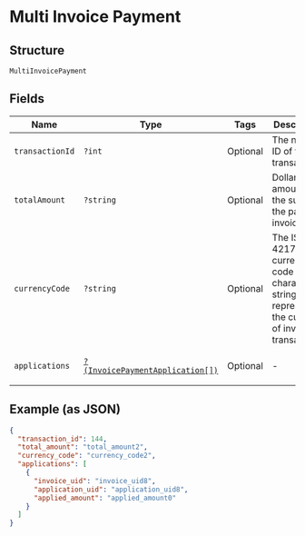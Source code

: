 
# Multi Invoice Payment

## Structure

`MultiInvoicePayment`

## Fields

| Name | Type | Tags | Description | Getter | Setter |
|  --- | --- | --- | --- | --- | --- |
| `transactionId` | `?int` | Optional | The numeric ID of the transaction. | getTransactionId(): ?int | setTransactionId(?int transactionId): void |
| `totalAmount` | `?string` | Optional | Dollar amount of the sum of the paid invoices. | getTotalAmount(): ?string | setTotalAmount(?string totalAmount): void |
| `currencyCode` | `?string` | Optional | The ISO 4217 currency code (3 character string) representing the currency of invoice transaction. | getCurrencyCode(): ?string | setCurrencyCode(?string currencyCode): void |
| `applications` | [`?(InvoicePaymentApplication[])`](../../doc/models/invoice-payment-application.md) | Optional | - | getApplications(): ?array | setApplications(?array applications): void |

## Example (as JSON)

```json
{
  "transaction_id": 144,
  "total_amount": "total_amount2",
  "currency_code": "currency_code2",
  "applications": [
    {
      "invoice_uid": "invoice_uid8",
      "application_uid": "application_uid8",
      "applied_amount": "applied_amount0"
    }
  ]
}
```

